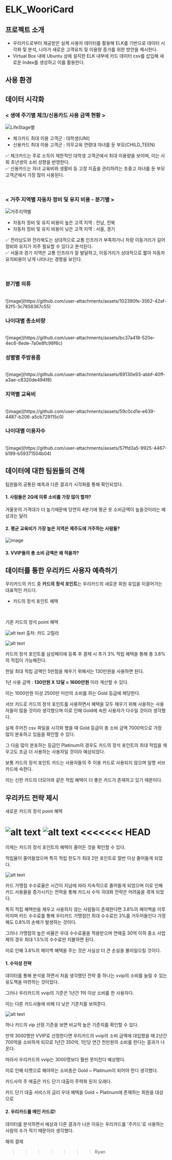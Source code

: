# ELK_WooriCard


## 프로젝트 소개


- 우리카드로부터 제공받은 실제 사용자 데이터를 활용해 ELK를 기반으로 데이터 시각화 및 분석, 나아가 새로운 고객유치 및 이용량 증가를 위한 방안을 제시한다.
- Virtual Box 내에 Ubuntu 상에 설치한 ELK 내부에 카드 데이터 csv를 삽입해 새로운 Index를 생성하고 이를 활용한다.


## 사용 환경


## 데이터 시각화


### < 생애 주기별 체크/신용카드 사용 금액 현황 >
![LifeStage별](life_stage.png)

- 체크카드 최대 이용 고객군 : 대학생(UNI)
- 신용카드 최대 이용 고객군 : 의무교육 연령대 자녀를 둔 부모(CHILD_TEEN)

✅ 체크카드는 주로 소득이 제한적인 대학생 고객군에서 최대 이용량을 보이며, 이는 사회 초년생의 소비 성향을 반영한다.
<br>
✅ 신용카드는 자녀 교육비와 생활비 등 고정 지출을 관리하려는 초중고 자녀를 둔 부모 고객군에서 가장 많이 사용된다.

<br>

### < 거주 지역별 자동차 정비 및 유지 비용 - 분기별 >
![거주지역별](loc_car.png)

- 자동차 정비 및 유지 비용이 높은 고객 지역 : 전남, 전북
- 자동차 정비 및 유지 비용이 낮은 고객 지역 : 서울, 경기

✅ 전라남도와 전라북도는 상대적으로 교통 인프라가 부족하거나 차량 이동거리가 길어 정비와 유지가 자주 필요할 수 있다고 분석된다.
<br>
✅ 서울과 경기 지역은 교통 인프라가 잘 발달하고, 이동거리가 상대적으로 짧아 자동차 유지비용이 낮게 나타나는 경향을 보인다.

<br>

### 분기별 의류
<br>
![image](https://github.com/user-attachments/assets/102390fe-3562-42af-82f5-3c7858367c55)

### 나이대별 총소비량
<br>
![image](https://github.com/user-attachments/assets/bc37a418-520e-4ec6-8ede-7a0e8fc98f6c)

### 성별별 주방용품
<br>
![image](https://github.com/user-attachments/assets/69130e93-abbf-40ff-a3ae-c8320de494f8)

### 지역별 교육비
<br>
![image](https://github.com/user-attachments/assets/59c0cd1e-e639-4487-b206-a5cb729115c0)

### 나이대별 이용자수
<br>
![image](https://github.com/user-attachments/assets/57ffd3a5-9925-4467-b199-b59371504b04)



## 데이터에 대한 팀원들의 견해


팀원들의 공통된 예측과 다른 결과가 시각화를 통해 확인되었다. 


#### 1. 사람들은 2Q에 의류 소비를 가장 많이 할까?


겨울옷의 가격대가 더 높기때문에 당연히 4분기에 평균 옷 소비금액이 높을것이라는 예상과는 달리


#### 2. 평균 교육비가 가장 높은 지역은 제주도에 거주하는 사람들?

![image](https://github.com/user-attachments/assets/59c0cd1e-e639-4487-b206-a5cb729115c0)

#### 3. VVIP들의 총 소비 금액은 왜 적을까?




## 데이터를 통한 우리카드 사용자 예측하기
우리카드의 카드 중 **카드의 정석 포인트**는 우리카드의 새로운 회원 유입을 이끌어가는 대표적인 카드다.


- 카드의 정석 포인트 혜택


<br>

기존 카드의 정석 point 혜택


![alt text](image.png)
출처: 카드 고릴라


![alt text](image-3.png)


카드의 정석 포인트를 삼성페이에 등록 후 결제 시 추가 3% 적립 혜택을 통해 총 3.8%의 적립이 가능해진다.



한달 최대 적립 금액인 5만점을 채우기 위해서는 130만원을 사용하면 된다.


1년 사용 금액 : **130만원 X 12달 = 1600만원** 이라 계산할 수 있다.


이는 1000만원 이상 2500만 미만의 소비를 하는 Gold 등급에 해당한다.


서브 카드로 카드의 정석 포인트를 사용하면서 혜택을 모두 채우기 위해 사용하는 사용자들이 많을 것이라 생각했으며 이로 인해 Gold에 속한 사용자가 다수일 것이라 생각했다.


실제 주어진 csv 파일을 시각화 했을 때 Gold 등급이 총 소비 금액 7000억으로 가장 많이 분포하고 있음을 확인할 수 있다. 


그 다음 많이 분포하는 등급인 Platinum의 경우도 카드의 정석 포인트의 최대 적립을 채우고도 조금 더 사용하는 사용자일 것이라 예상되었다.


보통 카드의 정석 포인트 카드는 사용자들의 주 이용 카드로 사용되지 않으며 일명 서브 카드에 속한다.


이는 신한 카드의 더모아와 같은 적립 혜택이 더 좋은 카드가 존재하고 있기 때문이다. 


## 우리카드 전략 제시

새로운 카드의 정석 point 혜택

![alt text](image-1.png)
![alt text](image-2.png)
<<<<<<< HEAD
=======


이제는 카드의 정석 포인트의 혜택이 줄어든 것을 확인할 수 있다. 


적립율이 줄어들었으며 특히 적립 한도가 최대 2만 포인트로 절반 이상 줄어들게 되었다. 


![alt text](image-5.png)


카드 가맹점 수수료율은 시간이 지남에 따라 지속적으로 줄어들게 되었으며 이로 인해 카드 사용율을 증가시키는 전략을 통해 카드사 수익 극대화 전략은 어려움을 겪게 되었다.


특히 적립 혜택만을 채우고 사용하지 않는 사람들이 존재한다면 3.8%의 페이백을 이루어지며 카드 수수료를 통해 우리카드 가맹점인 최대 수수료인 3%를 거두어들인다 가정해도 0.8%의 손해가 발생하는 것이다.


그러나 가맹점의 높은 비율은 우대 수수료율을 적용받으며 연매출 30억 이하 중소 사업체의 경우 최대 1.5%의 수수료만 지불하면 된다.


이로 인해 3.8%의 페이백 혜택을 주는 것은 사실상 더 큰 손실을 불러일으킬 것이다.


#### 1. 수익성 전략


데이터를 통해 분석을 하면서 처음 생각했던 전략 중 하나는 vvip의 소비를 늘릴 수 있는 유도책을 마련하는 것이었다.


그러나 우리카드의 vvip의 기준은 1년간 1억 이상 소비를 한 사용자다.


이는 다른 카드사들에 비해 더 낮은 기준치를 보여준다.


![alt text](image-6.png)


하나 카드의 vip 선정 기준을 보면 비교적 높은 기준치를 확인할 수 있다.


만약 3000명만 VVIP로 선정한다면 우리카드의 vvip의 소비 금액에 대입했을 때 2년간 700억을 소비하게 되므로 1년간 350억, 1인당 연간 천만원의 소비를 한다는 결과가 나온다.


 따라서 우리카드의 vvip는 3000명보다 훨씬 못미친다 예상했다.


 이로 인해 타켓으로 해야하는 소비층은 Gold ~ Platinum이 되어야 한다 생각했다.


카드사의 주 매출은 카드 단기 대출이 주력화 된지 오래다. 


카드 단기 대출 서비스의 금리 우대 혜택을 Gold ~ Platinum에 존재하는 회원을 대상으로 

#### 2. 우리카드를 메인 카드로!


데이터를 분석하면서 예상과 다른 결과가 나온 이유는 우리카드를 '주카드'로 사용하는 사람의 수가 적기 때문이라 생각했다. 


해외 결제
>>>>>>> Ryan
